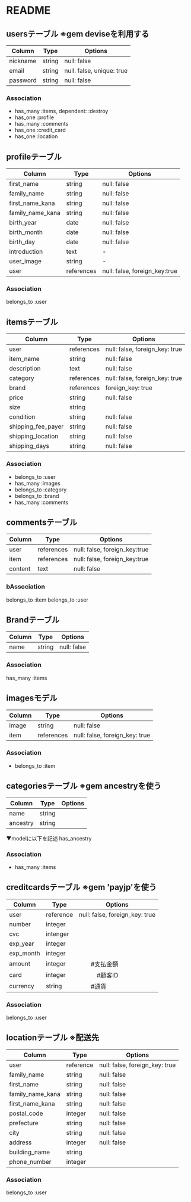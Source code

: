 # README

## usersテーブル ※gem deviseを利用する
|Column|Type|Options|
|------|----|-------|
|nickname|string|null: false|
|email|string|null: false, unique: true|  ※devise導入時に自動生成
|password|string|null: false|             ※devise導入時に自動生成

### Association
- has_many :items, dependent: :destroy
- has_one :profile
- has_many :comments
- has_one :credit_card
- has_one :location


## profileテーブル
|Column|Type|Options|
|------|----|-------|
|first_name|string|null: false|
|family_name|string|null: false|
|first_name_kana|string|null: false|
|family_name_kana|string|null: false|
|birth_year|date|null: false|
|birth_month|date|null: false|
|birth_day|date|null: false|
|introduction|text| - |
|user_image|string| - |
|user|references|null: false, foreign_key:true|

### Association
belongs_to :user


## itemsテーブル
|Column|Type|Options|
|------|----|-------|
|user|references|null: false, foreign_key: true|
|item_name|string|null: false|
|description|text|null: false|
|category|references|null: false, foreign_key: true|
|brand|references|foreign_key: true||
|price|string|null: false||
|size|string||
|condition|string|null: false|
|shipping_fee_payer|string|null: false|
|shipping_location|string|null: false|
|shipping_days|string|null: false|

### Association
- belongs_to :user
- has_many :images
- belongs_to :category
- belongs_to :brand
- has_many :comments


## commentsテーブル
|Column|Type|Options|
|------|----|-------|
|user|references|null: false, foreign_key:true|
|item|references|null: false, foreign_key:true|
|content|text|null: false|

### bAssociation
belongs_to :item
belongs_to :user


## Brandテーブル
|Column|Type|Options|
|------|----|-------|
|name|string|null: false|

### Association
has_many :items


## imagesモデル
|Column|Type|Options|
|------|----|-------|
|image|string|null: false|
|item|references|null: false, foreign_key: true|

### Association
- belongs_to :item


## categoriesテーブル  ※gem ancestryを使う
|Column|Type|Options|
|------|----|-------|
|name|string||
|ancestry|string||

▼modelに以下を記述
has_ancestry

### Association
- has_many :items


## creditcardsテーブル  ※gem 'payjp'を使う
|Column|Type|Options|
|------|----|-------|
|user|reference|null: false, foreign_key: true|
|number|integer|
|cvc|intenger|
|exp_year|integer|
|exp_month|integer|
|amount|integer|　　#支払金額
|card|integer|　　　#顧客ID
|currency|string|　　#通貨

### Association
belongs_to :user


## locationテーブル  ※配送先
|Column|Type|Options|
|------|----|-------|
|user|reference|null: false, foreign_key: true|
|family_name|string|null: false|
|first_name|string|null: false|
|family_name_kana|string|null: false|
|first_name_kana|string|null: false|
|postal_code|integer|null: false|
|prefecture|string|null: false|
|city|string|null: false|
|address|integer|null: false|
|building_name|string| |
|phone_number|integer| |

### Association
belongs_to :user